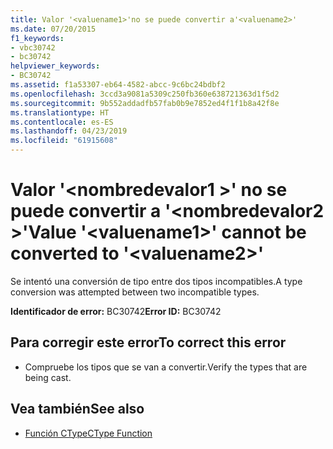 ```yaml
---
title: Valor '<valuename1>'no se puede convertir a'<valuename2>'
ms.date: 07/20/2015
f1_keywords:
- vbc30742
- bc30742
helpviewer_keywords:
- BC30742
ms.assetid: f1a53307-eb64-4582-abcc-9c6bc24bdbf2
ms.openlocfilehash: 3ccd3a9081a5309c250fb360e638721363d1f5d2
ms.sourcegitcommit: 9b552addadfb57fab0b9e7852ed4f1f1b8a42f8e
ms.translationtype: HT
ms.contentlocale: es-ES
ms.lasthandoff: 04/23/2019
ms.locfileid: "61915608"
---
```

# <a name="value-valuename1-cannot-be-converted-to-valuename2"></a><span data-ttu-id="11a7e-102">Valor '\<nombredevalor1 >' no se puede convertir a '\<nombredevalor2 >'</span><span class="sxs-lookup"><span data-stu-id="11a7e-102">Value '\<valuename1>' cannot be converted to '\<valuename2>'</span></span>
<span data-ttu-id="11a7e-103">Se intentó una conversión de tipo entre dos tipos incompatibles.</span><span class="sxs-lookup"><span data-stu-id="11a7e-103">A type conversion was attempted between two incompatible types.</span></span>  
  
 <span data-ttu-id="11a7e-104">**Identificador de error:** BC30742</span><span class="sxs-lookup"><span data-stu-id="11a7e-104">**Error ID:** BC30742</span></span>  
  
## <a name="to-correct-this-error"></a><span data-ttu-id="11a7e-105">Para corregir este error</span><span class="sxs-lookup"><span data-stu-id="11a7e-105">To correct this error</span></span>  
  
- <span data-ttu-id="11a7e-106">Compruebe los tipos que se van a convertir.</span><span class="sxs-lookup"><span data-stu-id="11a7e-106">Verify the types that are being cast.</span></span>  
  
## <a name="see-also"></a><span data-ttu-id="11a7e-107">Vea también</span><span class="sxs-lookup"><span data-stu-id="11a7e-107">See also</span></span>

- [<span data-ttu-id="11a7e-108">Función CType</span><span class="sxs-lookup"><span data-stu-id="11a7e-108">CType Function</span></span>](../../visual-basic/language-reference/functions/ctype-function.md)
